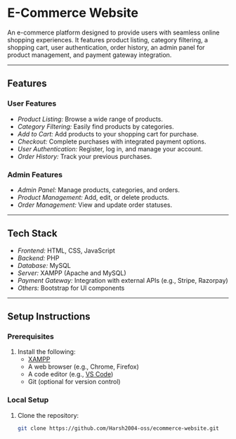 # E-Commerce Website

An e-commerce platform designed to provide users with seamless online shopping experiences. It features product listing, category filtering, a shopping cart, user authentication, order history, an admin panel for product management, and payment gateway integration.

---

## Features

### User Features
- *Product Listing:* Browse a wide range of products.
- *Category Filtering:* Easily find products by categories.
- *Add to Cart:* Add products to your shopping cart for purchase.
- *Checkout:* Complete purchases with integrated payment options.
- *User Authentication:* Register, log in, and manage your account.
- *Order History:* Track your previous purchases.

### Admin Features
- *Admin Panel:* Manage products, categories, and orders.
- *Product Management:* Add, edit, or delete products.
- *Order Management:* View and update order statuses.

---

## Tech Stack

- *Frontend:* HTML, CSS, JavaScript
- *Backend:* PHP
- *Database:* MySQL
- *Server:* XAMPP (Apache and MySQL)
- *Payment Gateway:* Integration with external APIs (e.g., Stripe, Razorpay)
- *Others:* Bootstrap for UI components

---

## Setup Instructions

### Prerequisites
1. Install the following:
   - [XAMPP](https://www.apachefriends.org/)
   - A web browser (e.g., Chrome, Firefox)
   - A code editor (e.g., [VS Code](https://code.visualstudio.com/))
   - Git (optional for version control)

### Local Setup
1. Clone the repository:
   ```bash
   git clone https://github.com/Harsh2004-oss/ecommerce-website.git
